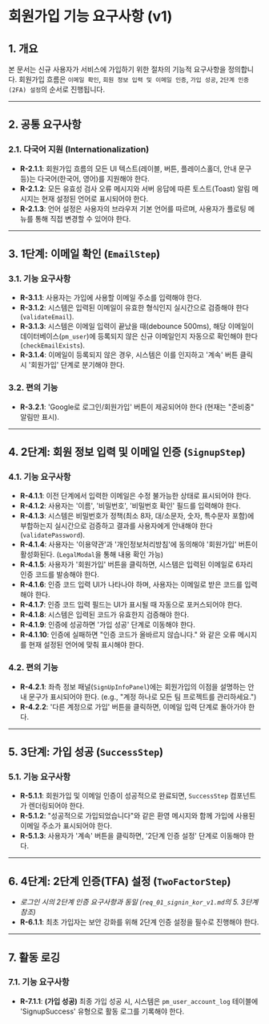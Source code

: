 # 회원가입 기능 요구사항 (v1)

## 1. 개요
본 문서는 신규 사용자가 서비스에 가입하기 위한 절차의 기능적 요구사항을 정의합니다. 회원가입 흐름은 `이메일 확인`, `회원 정보 입력 및 이메일 인증`, `가입 성공`, `2단계 인증(2FA) 설정`의 순서로 진행됩니다.

---

## 2. 공통 요구사항

### 2.1. 다국어 지원 (Internationalization)
- **R-2.1.1**: 회원가입 흐름의 모든 UI 텍스트(레이블, 버튼, 플레이스홀더, 안내 문구 등)는 다국어(한국어, 영어)를 지원해야 한다.
- **R-2.1.2**: 모든 유효성 검사 오류 메시지와 서버 응답에 따른 토스트(Toast) 알림 메시지는 현재 설정된 언어로 표시되어야 한다.
- **R-2.1.3**: 언어 설정은 사용자의 브라우저 기본 언어를 따르며, 사용자가 플로팅 메뉴를 통해 직접 변경할 수 있어야 한다.

---

## 3. 1단계: 이메일 확인 (`EmailStep`)

### 3.1. 기능 요구사항
- **R-3.1.1**: 사용자는 가입에 사용할 이메일 주소를 입력해야 한다.
- **R-3.1.2**: 시스템은 입력된 이메일이 유효한 형식인지 실시간으로 검증해야 한다 (`validateEmail`).
- **R-3.1.3**: 시스템은 이메일 입력이 끝났을 때(debounce 500ms), 해당 이메일이 데이터베이스(`pm_user`)에 등록되지 않은 신규 이메일인지 자동으로 확인해야 한다 (`checkEmailExists`).
- **R-3.1.4**: 이메일이 등록되지 않은 경우, 시스템은 이를 인지하고 '계속' 버튼 클릭 시 '회원가입' 단계로 분기해야 한다.

### 3.2. 편의 기능
- **R-3.2.1**: 'Google로 로그인/회원가입' 버튼이 제공되어야 한다 (현재는 "준비중" 알림만 표시).

---

## 4. 2단계: 회원 정보 입력 및 이메일 인증 (`SignupStep`)

### 4.1. 기능 요구사항
- **R-4.1.1**: 이전 단계에서 입력한 이메일은 수정 불가능한 상태로 표시되어야 한다.
- **R-4.1.2**: 사용자는 '이름', '비밀번호', '비밀번호 확인' 필드를 입력해야 한다.
- **R-4.1.3**: 시스템은 비밀번호가 정책(최소 8자, 대/소문자, 숫자, 특수문자 포함)에 부합하는지 실시간으로 검증하고 결과를 사용자에게 안내해야 한다 (`validatePassword`).
- **R-4.1.4**: 사용자는 '이용약관'과 '개인정보처리방침'에 동의해야 '회원가입' 버튼이 활성화된다. (`LegalModal`을 통해 내용 확인 가능)
- **R-4.1.5**: 사용자가 '회원가입' 버튼을 클릭하면, 시스템은 입력된 이메일로 6자리 인증 코드를 발송해야 한다.
- **R-4.1.6**: 인증 코드 입력 UI가 나타나야 하며, 사용자는 이메일로 받은 코드를 입력해야 한다.
- **R-4.1.7**: 인증 코드 입력 필드는 UI가 표시될 때 자동으로 포커스되어야 한다.
- **R-4.1.8**: 시스템은 입력된 코드가 유효한지 검증해야 한다.
- **R-4.1.9**: 인증에 성공하면 '가입 성공' 단계로 이동해야 한다.
- **R-4.1.10**: 인증에 실패하면 "인증 코드가 올바르지 않습니다." 와 같은 오류 메시지를 현재 설정된 언어에 맞춰 표시해야 한다.

### 4.2. 편의 기능
- **R-4.2.1**: 좌측 정보 패널(`SignUpInfoPanel`)에는 회원가입의 이점을 설명하는 안내 문구가 표시되어야 한다. (e.g., "계정 하나로 모든 팀 프로젝트를 관리하세요.")
- **R-4.2.2**: '다른 계정으로 가입' 버튼을 클릭하면, 이메일 입력 단계로 돌아가야 한다.

---

## 5. 3단계: 가입 성공 (`SuccessStep`)

### 5.1. 기능 요구사항
- **R-5.1.1**: 회원가입 및 이메일 인증이 성공적으로 완료되면, `SuccessStep` 컴포넌트가 렌더링되어야 한다.
- **R-5.1.2**: "성공적으로 가입되었습니다"와 같은 환영 메시지와 함께 가입에 사용된 이메일 주소가 표시되어야 한다.
- **R-5.1.3**: 사용자가 '계속' 버튼을 클릭하면, '2단계 인증 설정' 단계로 이동해야 한다.

---

## 6. 4단계: 2단계 인증(TFA) 설정 (`TwoFactorStep`)
- *로그인 시의 2단계 인증 요구사항과 동일 (`req_01_signin_kor_v1.md`의 5. 3단계 참조)*
- **R-6.1.1**: 최초 가입자는 보안 강화를 위해 2단계 인증 설정을 필수로 진행해야 한다.

---

## 7. 활동 로깅

### 7.1. 기능 요구사항
- **R-7.1.1**: **(가입 성공)** 최종 가입 성공 시, 시스템은 `pm_user_account_log` 테이블에 'SignupSuccess' 유형으로 활동 로그를 기록해야 한다. 